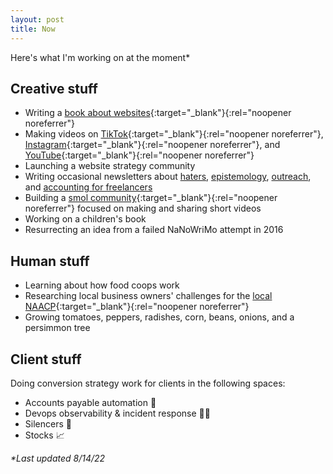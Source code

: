 ```yaml
---
layout: post
title: Now
---
```

Here's what I'm working on at the moment*

## Creative stuff

- Writing a [book about websites](https://helpthisbook.com/briandavidhall/your-website-sucks){:target="_blank"}{:rel="noopener noreferrer"}
- Making videos on [TikTok](https://www.tiktok.com/@bdh.wtf){:target="_blank"}{:rel="noopener noreferrer"}, [Instagram](https://www.instagram.com/websitesucks/){:target="_blank"}{:rel="noopener noreferrer"}, and [YouTube](https://www.youtube.com/channel/UCi7Tdfq87gF7atPHzGRb99A){:target="_blank"}{:rel="noopener noreferrer"}
- Launching a website strategy community
- Writing occasional newsletters about [haters](/someone-will-hate-it), [epistemology](/we-dont-know-shit), [outreach](/long-game-outreach), and [accounting for freelancers](/you-have-to-learn-accounting-sorry)
- Building a [smol community](https://explodedmedia.com/){:target="_blank"}{:rel="noopener noreferrer"} focused on making and sharing short videos 
- Working on a children's book
- Resurrecting an idea from a failed NaNoWriMo attempt in 2016

## Human stuff

- Learning about how food coops work
- Researching local business owners' challenges for the [local NAACP](https://www.facebook.com/BarbourCountyNAACP/){:target="_blank"}{:rel="noopener noreferrer"}
- Growing tomatoes, peppers, radishes, corn, beans, onions, and a persimmon tree

## Client stuff

Doing conversion strategy work for clients in the following spaces:

- Accounts payable automation 🧾
- Devops observability & incident response 🧑‍🚒
- Silencers 🔫
- Stocks 📈

_*Last updated 8/14/22_
